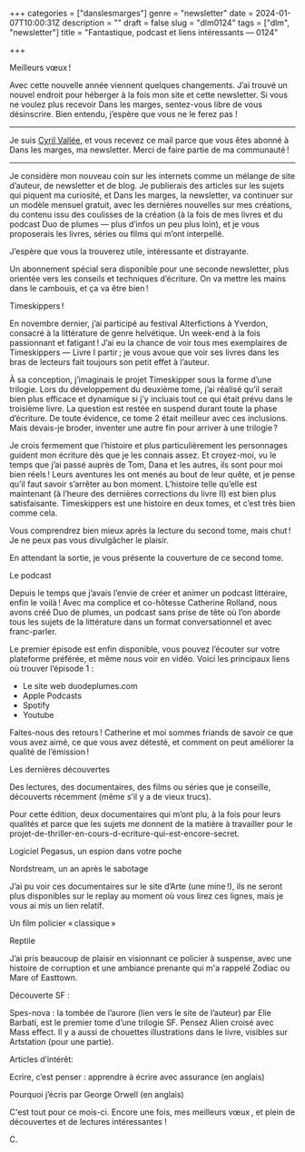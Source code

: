 +++
categories = ["danslesmarges"]
genre = "newsletter"
date = 2024-01-07T10:00:31Z
description = ""
draft = false
slug = "dlm0124"
tags = ["dlm", "newsletter"]
title = "Fantastique, podcast et liens intéressants — 0124"

+++


Meilleurs vœux !

Avec cette nouvelle année viennent quelques changements. J’ai trouvé un nouvel endroit pour héberger à la fois mon site et cette newsletter. Si vous ne voulez plus recevoir Dans les marges, sentez-vous libre de vous désinscrire. Bien entendu, j’espère que vous ne le ferez pas !

***
Je suis [Cyril Vallée](https://www.cyrilvallee.com), et vous recevez ce mail parce que vous êtes abonné à Dans les marges, ma newsletter. Merci de faire partie de ma communauté !
***
Je considère mon nouveau coin sur les internets comme un mélange de site d’auteur, de newsletter et de blog. Je publierais des articles sur les sujets qui piquent ma curiosité, et Dans les marges, la newsletter, va continuer sur un modèle mensuel gratuit, avec les dernières nouvelles sur mes créations, du contenu issu des coulisses de la création (à la fois de mes livres et du podcast Duo de plumes — plus d’infos un peu plus loin), et je vous proposerais les livres, séries ou films qui m’ont interpellé.

J’espère que vous la trouverez utile, intéressante et distrayante.

Un abonnement spécial sera disponible pour une seconde newsletter, plus orientée vers les conseils et techniques d’écriture. On va mettre les mains dans le cambouis, et ça va être bien !


Timeskippers !

En novembre dernier, j’ai participé au festival Alterfictions à Yverdon, consacré à la littérature de genre helvétique. Un week-end à la fois passionnant et fatigant ! J’ai eu la chance de voir tous mes exemplaires de Timeskippers — Livre I partir ; je vous avoue que voir ses livres dans les bras de lecteurs fait toujours son petit effet à l’auteur.

À sa conception, j’imaginais le projet Timeskipper sous la forme d’une trilogie. Lors du développement du deuxième tome, j’ai réalisé qu’il serait bien plus efficace et dynamique si j’y incluais tout ce qui était prévu dans le troisième livre. La question est restée en suspend durant toute la phase d’écriture. De toute évidence, ce tome 2 était meilleur avec ces inclusions. Mais devais-je broder, inventer une autre fin pour arriver à une trilogie ?

Je crois fermement que l’histoire et plus particulièrement les personnages guident mon écriture dès que je les connais assez. Et croyez-moi, vu le temps que j’ai passé auprès de Tom, Dana et les autres, ils sont pour moi bien réels ! Leurs aventures les ont menés au bout de leur quête, et je pense qu’il faut savoir s’arrêter au bon moment. L’histoire telle qu’elle est maintenant (à l’heure des dernières corrections du livre II) est bien plus satisfaisante. Timeskippers est une histoire en deux tomes, et c’est très bien comme cela.

Vous comprendrez bien mieux après la lecture du second tome, mais chut ! Je ne peux pas vous divulgâcher le plaisir.

En attendant la sortie, je vous présente la couverture de ce second tome.


Le podcast

Depuis le temps que j’avais l’envie de créer et animer un podcast littéraire, enfin le voilà ! Avec ma complice et co-hôtesse Catherine Rolland, nous avons créé Duo de plumes, un podcast sans prise de tête où l’on aborde tous les sujets de la littérature dans un format conversationnel et avec franc-parler.

Le premier épisode est enfin disponible, vous pouvez l’écouter sur votre plateforme préférée, et même nous voir en vidéo. Voici les principaux liens où trouver l’épisode 1 :

 * Le site web duodeplumes.com
 * Apple Podcasts
 * Spotify
 * Youtube

Faites-nous des retours ! Catherine et moi sommes friands de savoir ce que vous avez aimé, ce que vous avez détesté, et comment on peut améliorer la qualité de l’émission !


Les dernières découvertes

Des lectures, des documentaires, des films ou séries que je conseille, découverts récemment (même s’il y a de vieux trucs).

Pour cette édition, deux documentaires qui m’ont plu, à la fois pour leurs qualités et parce que les sujets me donnent de la matière à travailler pour le projet-de-thriller-en-cours-d-ecriture-qui-est-encore-secret.

Logiciel Pegasus, un espion dans votre poche

Nordstream, un an après le sabotage

J’ai pu voir ces documentaires sur le site d’Arte (une mine !), ils ne seront plus disponibles sur le replay au moment où vous lirez ces lignes, mais je vous ai mis un lien relatif.

Un film policier « classique »

Reptile

J’ai pris beaucoup de plaisir en visionnant ce policier à suspense, avec une histoire de corruption et une ambiance prenante qui m'a rappelé Zodiac ou Mare of Easttown.

Découverte SF :

Spes-nova : la tombée de l’aurore (lien vers le site de l’auteur) par Elie Barbati, est le premier tome d’une trilogie SF. Pensez Alien croisé avec Mass effect. Il y a aussi de chouettes illustrations dans le livre, visibles sur Artstation (pour une partie).

Articles d’intérêt:

Ecrire, c’est penser : apprendre à écrire avec assurance (en anglais)

Pourquoi j’écris par George Orwell (en anglais)

C'est tout pour ce mois-ci. Encore une fois, mes meilleurs vœux , et plein de découvertes et de lectures intéressantes !

C.